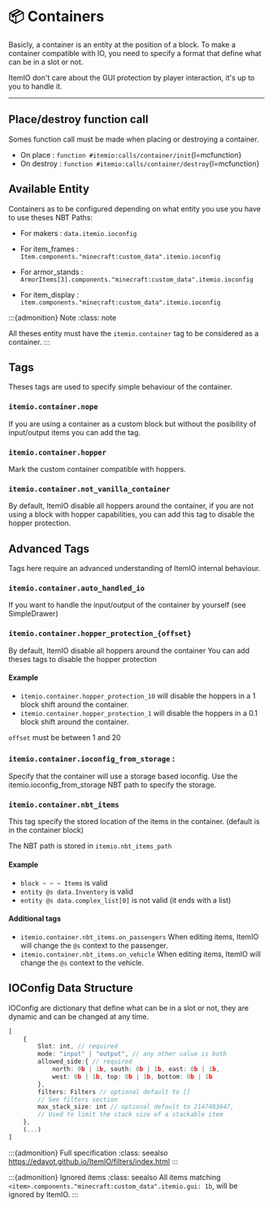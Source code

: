 # 📦 Containers

Basicly, a container is an entity at the position of a block.
To make a container compatible with IO, you need to specify a format that define what can be in a slot or not.

ItemIO don't care about the GUI protection by player interaction, it's up to you to handle it.

---

## Place/destroy function call

Somes function call must be made when placing or destroying a container.
- On place : ``function #itemio:calls/container/init``{l=mcfunction}
- On destroy : ``function #itemio:calls/container/destroy``{l=mcfunction}


## Available Entity
Containers as to be configured depending on what entity you use you have to use theses NBT Paths:

- For makers : ``data.itemio.ioconfig``

- For item_frames : ``Item.components."minecraft:custom_data".itemio.ioconfig``

- For armor_stands : ``ArmorItems[3].components."minecraft:custom_data".itemio.ioconfig``

- For item_display : ``item.components."minecraft:custom_data".itemio.ioconfig``

:::{admonition} Note
:class: note

All theses entity must have the ``itemio.container`` tag to be considered as a container.
:::

## Tags

Theses tags are used to specify simple behaviour of the container.

### ``itemio.container.nope``
If you are using a container as a custom block but without the posibility of input/output items you can add the tag.

### ``itemio.container.hopper`` 
Mark the custom container compatible with hoppers.

### ``itemio.container.not_vanilla_container``
By default, ItemIO disable all hoppers around the container, if you are not using a block with hopper capabilities, you can add this tag to disable the hopper protection.

## Advanced Tags

Tags here require an advanced understanding of ItemIO internal behaviour.

### ``itemio.container.auto_handled_io``
If you want to handle the input/output of the container by yourself (see SimpleDrawer)

### ``itemio.container.hopper_protection_{offset}`` 
By default, ItemIO disable all hoppers around the container
You can add theses tags to disable the hopper protection

#### Example
- ``itemio.container.hopper_protection_10`` will disable the hoppers in a 1 block shift around the container.
- ``itemio.container.hopper_protection_1`` will disable the hoppers in a 0.1 block shift around the container.

``offset`` must be between 1 and 20

### ``itemio.container.ioconfig_from_storage`` :
Specify that the container will use a storage based ioconfig. Use the itemio.ioconfig_from_storage NBT path to specify the storage.


### ``itemio.container.nbt_items``
This tag specify the stored location of the items in the container.
(default is in the container block)

The NBT path is stored in ``itemio.nbt_items_path``

#### Example
- ``block ~ ~ ~ Items`` is valid
- ``entity @s data.Inventory`` is valid
- ``entity @s data.complex_list[0]`` is not valid (it ends with a list)

#### Additional tags
- ``itemio.container.nbt_items.on_passengers`` When editing items, ItemIO will change the ``@s`` context to the passenger.
- ``itemio.container.nbt_items.on_vehicle`` When editing items, ItemIO will change the ``@s`` context to the vehicle.


## IOConfig Data Structure

IOConfig are dictionary that define what can be in a slot or not, they are dynamic and can be changed at any time.

```ts
[
    {
        Slot: int, // required
        mode: "input" | "output", // any other value is both
        allowed_side:{ // required
            north: 0b | 1b, south: 0b | 1b, east: 0b | 1b,
            west: 0b | 1b, top: 0b | 1b, bottom: 0b | 1b
        },
        filters: Filters // optional default to []
        // See filters section
        max_stack_size: int // optional default to 2147483647, 
        // Used to limit the stack size of a stackable item
    },
    (...)
]
```


:::{admonition} Full specification 
:class: seealso
<https://edayot.github.io/ItemIO/filters/index.html>
:::

:::{admonition} Ignored items
:class: seealso
All items matching ``<item>.components."minecraft:custom_data".itemio.gui: 1b``, will be ignored by ItemIO.
:::





